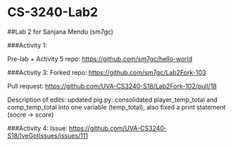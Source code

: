 # CS-3240-Lab2
##Lab 2 for Sanjana Mendu (sm7gc)

###Activity 1: 

Pre-lab + Activity 5 repo: https://github.com/sm7gc/hello-world

###Activity 3: 
Forked repo: https://github.com/sm7gc/Lab2Fork-103

Pull request: https://github.com/UVA-CS3240-S18/Lab2Fork-102/pull/18 

Description of edits: updated pig.py: consolidated player_temp_total and comp_temp_total into one variable (temp_total), also fixed a print statement (socre -> score)

###Activity 4:
Issue: https://github.com/UVA-CS3240-S18/IveGotIssues/issues/111

